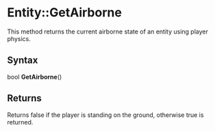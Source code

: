 # Entity::GetAirborne

This method returns the current airborne state of an entity using player physics.

## Syntax

bool **GetAirborne**()

## Returns

Returns false if the player is standing on the ground, otherwise true is returned.

